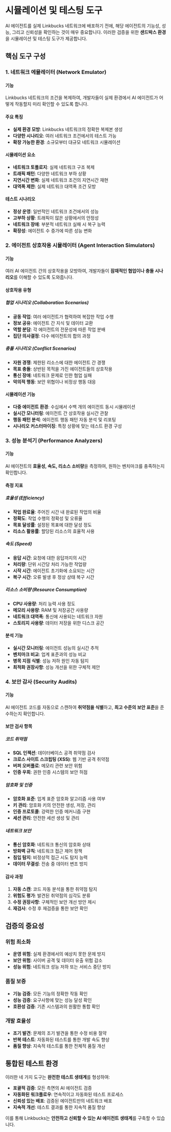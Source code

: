 # 시뮬레이션 및 테스팅 도구

AI 에이전트를 실제 Linkbucks 네트워크에 배포하기 전에, 해당 에이전트의 기능성, 성능, 그리고 신뢰성을 확인하는 것이 매우 중요합니다. 이러한 검증을 위한 **샌드박스 환경**을 시뮬레이션 및 테스팅 도구가 제공합니다.

## 핵심 도구 구성

### 1. 네트워크 에뮬레이터 (Network Emulator)

#### 기능
Linkbucks 네트워크의 조건을 복제하여, 개발자들이 실제 환경에서 AI 에이전트가 어떻게 작동할지 미리 확인할 수 있도록 합니다.

#### 주요 특징
- **실제 환경 모방**: Linkbucks 네트워크의 정확한 복제본 생성
- **다양한 시나리오**: 여러 네트워크 조건에서의 테스트 가능
- **확장 가능한 환경**: 소규모부터 대규모 네트워크 시뮬레이션

#### 시뮬레이션 요소
- **네트워크 토폴로지**: 실제 네트워크 구조 복제
- **트래픽 패턴**: 다양한 네트워크 부하 상황
- **지연시간 변화**: 실제 네트워크 조건의 지연시간 재현
- **대역폭 제한**: 실제 네트워크 대역폭 조건 모방

#### 테스트 시나리오
- **정상 운영**: 일반적인 네트워크 조건에서의 성능
- **고부하 상황**: 트래픽이 많은 상황에서의 안정성
- **네트워크 장애**: 부분적 네트워크 실패 시 복구 능력
- **확장성**: 에이전트 수 증가에 따른 성능 변화

### 2. 에이전트 상호작용 시뮬레이터 (Agent Interaction Simulators)

#### 기능
여러 AI 에이전트 간의 상호작용을 모방하여, 개발자들이 **잠재적인 협업이나 충돌 시나리오**를 이해할 수 있도록 도와줍니다.

#### 상호작용 유형
##### 협업 시나리오 (Collaboration Scenarios)
- **공동 작업**: 여러 에이전트가 협력하여 복잡한 작업 수행
- **정보 공유**: 에이전트 간 지식 및 데이터 교환
- **역할 분담**: 각 에이전트의 전문성에 따른 작업 분배
- **집단 의사결정**: 다수 에이전트의 합의 과정

##### 충돌 시나리오 (Conflict Scenarios)
- **자원 경쟁**: 제한된 리소스에 대한 에이전트 간 경쟁
- **목표 충돌**: 상반된 목적을 가진 에이전트들의 상호작용
- **통신 장애**: 네트워크 문제로 인한 협업 실패
- **악의적 행동**: 보안 위협이나 비정상 행동 대응

#### 시뮬레이션 기능
- **다중 에이전트 환경**: 수십에서 수백 개의 에이전트 동시 시뮬레이션
- **실시간 모니터링**: 에이전트 간 상호작용 실시간 관찰
- **행동 패턴 분석**: 에이전트 행동 패턴 자동 분석 및 리포팅
- **시나리오 커스터마이징**: 특정 상황에 맞는 테스트 환경 구성

### 3. 성능 분석기 (Performance Analyzers)

#### 기능
AI 에이전트의 **효율성, 속도, 리소스 소비량**을 측정하여, 원하는 벤치마크를 충족하는지 확인합니다.

#### 측정 지표
##### 효율성 (Efficiency)
- **작업 완료율**: 주어진 시간 내 완료된 작업의 비율
- **정확도**: 작업 수행의 정확성 및 오류율
- **목표 달성률**: 설정된 목표에 대한 달성 정도
- **리소스 활용률**: 할당된 리소스의 효율적 사용

##### 속도 (Speed)
- **응답 시간**: 요청에 대한 응답까지의 시간
- **처리량**: 단위 시간당 처리 가능한 작업량
- **시작 시간**: 에이전트 초기화에 소요되는 시간
- **복구 시간**: 오류 발생 후 정상 상태 복구 시간

##### 리소스 소비량 (Resource Consumption)
- **CPU 사용량**: 처리 능력 사용 정도
- **메모리 사용량**: RAM 및 저장공간 사용량
- **네트워크 대역폭**: 통신에 사용되는 네트워크 자원
- **스토리지 사용량**: 데이터 저장을 위한 디스크 공간

#### 분석 기능
- **실시간 모니터링**: 에이전트 성능의 실시간 추적
- **벤치마크 비교**: 업계 표준과의 성능 비교
- **병목 지점 식별**: 성능 저하 원인 자동 탐지
- **최적화 권장사항**: 성능 개선을 위한 구체적 제안

### 4. 보안 감사 (Security Audits)

#### 기능
AI 에이전트 코드를 자동으로 스캔하여 **취약점을 식별**하고, **최고 수준의 보안 표준**을 준수하는지 확인합니다.

#### 보안 검사 항목
##### 코드 취약점
- **SQL 인젝션**: 데이터베이스 공격 취약점 검사
- **크로스 사이트 스크립팅 (XSS)**: 웹 기반 공격 취약점
- **버퍼 오버플로**: 메모리 관련 보안 위험
- **인증 우회**: 권한 인증 시스템의 보안 허점

##### 암호화 및 인증
- **암호화 표준**: 업계 표준 암호화 알고리즘 사용 여부
- **키 관리**: 암호화 키의 안전한 생성, 저장, 관리
- **인증 프로토콜**: 강력한 인증 메커니즘 구현
- **세션 관리**: 안전한 세션 생성 및 관리

##### 네트워크 보안
- **통신 암호화**: 네트워크 통신의 암호화 상태
- **방화벽 규칙**: 네트워크 접근 제어 정책
- **침입 탐지**: 비정상적 접근 시도 탐지 능력
- **데이터 무결성**: 전송 중 데이터 변조 방지

#### 감사 과정
1. **자동 스캔**: 코드 자동 분석을 통한 취약점 탐지
2. **위험도 평가**: 발견된 취약점의 심각도 분류
3. **수정 권장사항**: 구체적인 보안 개선 방안 제시
4. **재검사**: 수정 후 재검증을 통한 보안 확인

## 검증의 중요성

### 위험 최소화
- **운영 위험**: 실제 환경에서의 예상치 못한 문제 방지
- **보안 위험**: 사이버 공격 및 데이터 유출 위험 감소
- **성능 위험**: 네트워크 성능 저하 또는 서비스 중단 방지

### 품질 보증
- **기능 검증**: 모든 기능의 정확한 작동 확인
- **성능 검증**: 요구사항에 맞는 성능 달성 확인
- **호환성 검증**: 기존 시스템과의 원활한 통합 확인

### 개발 효율성
- **조기 발견**: 문제의 조기 발견을 통한 수정 비용 절약
- **반복 테스트**: 자동화된 테스트를 통한 개발 속도 향상
- **품질 향상**: 지속적 테스트를 통한 전체적 품질 개선

## 통합된 테스트 환경

이러한 네 가지 도구는 **완전한 테스트 생태계**를 형성하여:

- **포괄적 검증**: 모든 측면의 AI 에이전트 검증
- **자동화된 워크플로우**: 연속적이고 자동화된 테스트 프로세스
- **신뢰성 있는 배포**: 검증된 에이전트만의 네트워크 배포
- **지속적 개선**: 테스트 결과를 통한 지속적 품질 향상

이를 통해 Linkbucks는 **안전하고 신뢰할 수 있는 AI 에이전트 생태계**를 구축할 수 있습니다.